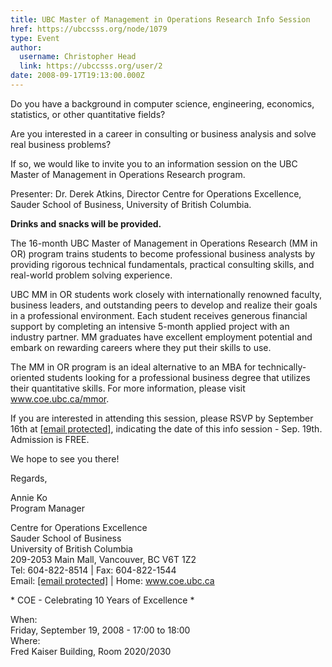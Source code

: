 ```yaml
---
title: UBC Master of Management in Operations Research Info Session 
href: https://ubccsss.org/node/1079
type: Event
author:
  username: Christopher Head
  link: https://ubccsss.org/user/2
date: 2008-09-17T19:13:00.000Z
---
```


<div class="field field-name-body field-type-text-with-summary field-label-hidden"><div class="field-items"><div class="field-item even"><p>Do you have a background in computer science, engineering, economics, statistics, or other quantitative fields?</p>
<p>Are you interested in a career in consulting or business analysis and solve real business problems?</p>
<p>If so, we would like to invite you to an information session on the UBC Master of Management in Operations Research program.</p>
<p>Presenter: Dr. Derek Atkins, Director Centre for Operations Excellence, Sauder School of Business, University of British Columbia.</p>
<!--break--><p><b>Drinks and snacks will be provided.</b></p>
<p>The 16-month UBC Master of Management in Operations Research (MM in OR) program trains students to become professional business analysts by providing rigorous technical fundamentals, practical consulting skills, and real-world problem solving experience.</p>
<p>UBC MM in OR students work closely with internationally renowned faculty, business leaders, and outstanding peers to develop and realize their goals in a professional environment. Each student receives generous financial support by completing an intensive 5-month applied project with an industry partner. MM graduates have excellent employment potential and embark on rewarding careers where they put their skills to use.</p>
<p>The MM in OR program is an ideal alternative to an MBA for technically-oriented students looking for a professional business degree that utilizes their quantitative skills. For more information, please visit <a href="http://www.coe.ubc.ca/mmor">www.coe.ubc.ca/mmor</a>.</p>
<p>If you are interested in attending this session, please RSVP by September 16th at <a href="/cdn-cgi/l/email-protection#ef86818980af8c808ac19a8d8cc18c8e"><span class="__cf_email__" data-cfemail="8ae3e4ece5cae9e5efa4ffe8e9a4e9eb">[email&#xA0;protected]</span></a>, indicating the date of this info session - Sep. 19th. Admission is FREE.</p>
<p>We hope to see you there!</p>
<p>Regards,</p>
<p>Annie Ko<br>
Program Manager</p>
<p>Centre for Operations Excellence<br>
Sauder School of Business<br>
University of British Columbia<br>
209-2053 Main Mall, Vancouver, BC  V6T 1Z2<br>
Tel: 604-822-8514 | Fax: 604-822-1544<br>
Email: <a href="/cdn-cgi/l/email-protection#91f0fffff8f4bffafed1f2fef4bfe4f3f2bff2f0"><span class="__cf_email__" data-cfemail="e2838c8c8b87cc898da2818d87cc978081cc8183">[email&#xA0;protected]</span></a> | Home: <a href="http://www.coe.ubc.ca">www.coe.ubc.ca</a></p>
<p>* COE - Celebrating 10 Years of Excellence *</p>
</div></div></div><div class="field field-name-field-dates field-type-datetime field-label-above"><div class="field-label">When:&#xA0;</div><div class="field-items"><div class="field-item even"><span class="date-display-single">Friday, September 19, 2008 - <span class="date-display-range"><span class="date-display-start">17:00</span> to <span class="date-display-end">18:00</span></span></span></div></div></div><div class="field field-name-field-location field-type-text field-label-above"><div class="field-label">Where:&#xA0;</div><div class="field-items"><div class="field-item even">Fred Kaiser Building, Room 2020/2030</div></div></div>    <footer>
          </footer>